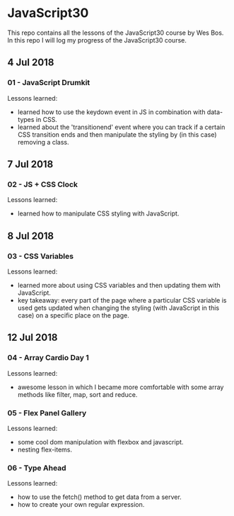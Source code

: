 # JavaScript30
This repo contains all the lessons of the JavaScript30 course by Wes Bos. In this repo I will log my progress of the JavaScript30 course.

## 4 Jul 2018
### 01 - JavaScript Drumkit

Lessons learned:
- learned how to use the keydown event in JS in combination with data-types in CSS.
- learned about the 'transitionend' event where you can track if a certain CSS transition ends and then manipulate the styling by (in this case) removing a class.

## 7 Jul 2018
### 02 - JS + CSS Clock

Lessons learned:
- learned how to manipulate CSS styling with JavaScript.

## 8 Jul 2018
### 03 - CSS Variables

Lessons learned:
- learned more about using CSS variables and then updating them with JavaScript.
- key takeaway: every part of the page where a particular CSS variable is used gets updated when changing the styling (with JavaScript in this case) on a specific place on the page.

## 12 Jul 2018
### 04 - Array Cardio Day 1

Lessons learned:
- awesome lesson in which I became more comfortable with some array methods like filter, map, sort and reduce.

### 05 - Flex Panel Gallery

Lessons learned:
- some cool dom manipulation with flexbox and javascript.
- nesting flex-items.

### 06 - Type Ahead

Lessons learned:
- how to use the fetch() method to get data from a server.
- how to create your own regular expression.
